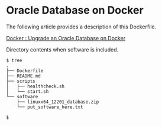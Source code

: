 # Oracle Database on Docker

The following article provides a description of this Dockerfile.

[Docker : Upgrade an Oracle Database on Docker](https://oracle-base.com/articles/linux/docker-upgrade-an-oracle-databases-on-docker)

Directory contents when software is included.

```
$ tree
.
├── Dockerfile
├── README.md
├── scripts
│   ├── healthcheck.sh
│   └── start.sh
└── software
    ├── linuxx64_12201_database.zip
    └── put_software_here.txt

$
```
